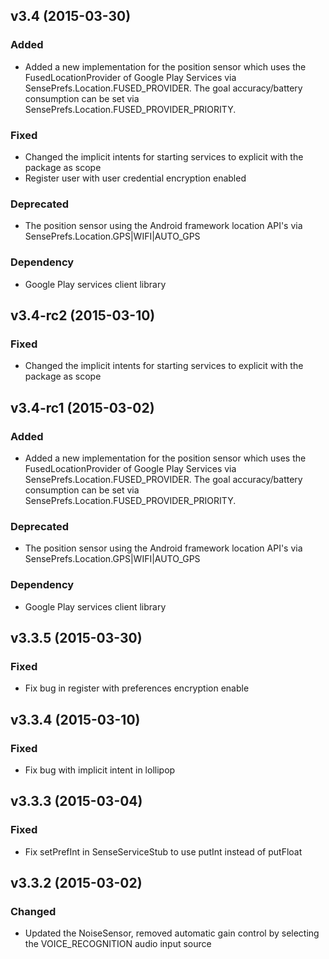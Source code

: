 ## v3.4 (2015-03-30)

### Added
* Added a new implementation for the position sensor which uses the FusedLocationProvider of Google Play Services via SensePrefs.Location.FUSED_PROVIDER. The goal accuracy/battery consumption can be set via SensePrefs.Location.FUSED_PROVIDER_PRIORITY.

### Fixed
* Changed the implicit intents for starting services to explicit with the package as scope
* Register user with user credential encryption enabled

### Deprecated
* The position sensor using the Android framework location API's via SensePrefs.Location.GPS|WIFI|AUTO_GPS

### Dependency
* Google Play services client library 

## v3.4-rc2 (2015-03-10)

### Fixed
* Changed the implicit intents for starting services to explicit with the package as scope

## v3.4-rc1 (2015-03-02)

### Added
* Added a new implementation for the position sensor which uses the FusedLocationProvider of Google Play Services via SensePrefs.Location.FUSED_PROVIDER. The goal accuracy/battery consumption can be set via SensePrefs.Location.FUSED_PROVIDER_PRIORITY.

### Deprecated
* The position sensor using the Android framework location API's via SensePrefs.Location.GPS|WIFI|AUTO_GPS

### Dependency
* Google Play services client library 


## v3.3.5 (2015-03-30)

### Fixed
* Fix bug in register with preferences encryption enable


## v3.3.4 (2015-03-10)

### Fixed
* Fix bug with implicit intent in lollipop 


## v3.3.3 (2015-03-04)

### Fixed
* Fix setPrefInt in SenseServiceStub to use putInt instead of putFloat

## v3.3.2 (2015-03-02)

### Changed
* Updated the NoiseSensor, removed automatic gain control by selecting the VOICE_RECOGNITION audio input source

<!---
## Templates

### Added

### Changed

### Deprecated

### Removed

### Fixed

### Security
-->
